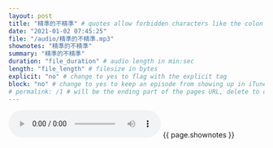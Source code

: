 ```yaml
---
layout: post
title: "精準的不精準" # quotes allow forbidden characters like the colon
date: "2021-01-02 07:45:25"
file: "/audio/精準的不精準.mp3"
shownotes: "精準的不精準"
summary: "精準的不精準"
duration: "file_duration" # audio length in min:sec
length: "file_length" # filesize in bytes
explicit: "no" # change to yes to flag with the explicit tag
block: "no" # change to yes to keep an episode from showing up in iTunes
# permalink: /1 # will be the ending part of the pages URL, delete to default to the title
---
```


<audio controls>
<source src="{{site.url}}{{site.baseurl}}{{ page.file }}" type="audio/x-mp3">
Your browser does not support the audio element.
</audio>
{{ page.shownotes }}
